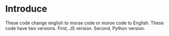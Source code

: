 # Introduce

These code change english to morse code or morse code to English.
These code have two versions.
First, JS version.
Second, Python version.
